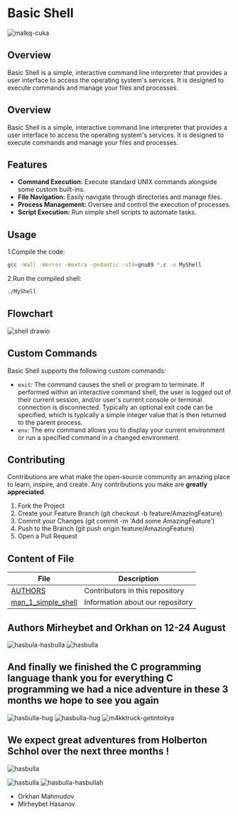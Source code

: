 # Basic Shell
![malkq-cuka](https://github.com/user-attachments/assets/a39f09a9-94c9-4527-b873-442c94155607)

## Overview
Basic Shell is a simple, interactive command line interpreter that provides a user interface to access the operating system's services. It is designed to execute commands and manage your files and processes.

## Overview
Basic Shell is a simple, interactive command line interpreter that provides a user interface to access the operating system's services. It is designed to execute commands and manage your files and processes.

## Features
- **Command Execution:** Execute standard UNIX commands alongside some custom built-ins.
- **File Navigation:** Easily navigate through directories and manage files.
- **Process Management:** Oversee and control the execution of processes.
- **Script Execution:** Run simple shell scripts to automate tasks.

## Usage

1.Compile the code:
```bash
gcc -Wall -Werror -Wextra -pedantic -std=gnu89 *.c -o MyShell
```

2.Run the compiled shell:
```bash
./MyShell
```
## Flowchart

![shell drawio](https://github.com/user-attachments/assets/b8acdf0c-82e2-4047-a756-b40d71c00665)

 

## Custom Commands

Basic Shell supports the following custom commands:

- `exit`: The command causes the shell or program to terminate. If performed within an interactive command shell, the user is logged out of their current session, and/or user's current console or terminal connection is disconnected. Typically an optional exit code can be specified, which is typically a simple integer value that is then returned to the parent process.
- `env`: The env command allows you to display your current environment or run a specified command in a changed environment.

## Contributing

Contributions are what make the open-source community an amazing place to learn, inspire, and create. Any contributions you make are **greatly appreciated**.

1. Fork the Project
1. Create your Feature Branch (git checkout -b feature/AmazingFeature)
1. Commit your Changes (git commit -m 'Add some AmazingFeature')
1. Push to the Branch (git push origin feature/AmazingFeature)
1. Open a Pull Request

## Content of File

|  File          | Description                                       |
|----------------|---------------------------------------------------|
| [AUTHORS](https://github.om/Orkhanibrahim357/holbertonschool-simple_shell/blob/main/AUTHORS)           | Contributors in this repository                                 |
| [man_1_simple_shell](https://github.com/Mirheybet/holbertonschool-simple_shell/blob/main/man_1_simple_shell)           | Information about our repository                          |
##  Authors Mirheybet and Orkhan on 12-24 August

![hasbula-hasbulla](https://github.com/user-attachments/assets/cad16387-5f75-4b6b-80d6-1c3afb5025b8)
![hasbulla](https://github.com/user-attachments/assets/ea3d171e-7669-4acf-a5d7-843485e53199)


## And finally we finished the C programming language thank you for everything C programming we had a nice adventure in these 3 months we hope to see you again
![hasbulla-hug](https://github.com/user-attachments/assets/b6afc5f9-5a91-4895-9f1b-56bd74a7038c)
![hasbulla-hug](https://github.com/user-attachments/assets/c885dc56-7892-4bae-879e-f6f59fe2d9f4)
![m4kktruck-getintoitya](https://github.com/user-attachments/assets/c9aa4b69-01ab-47ac-bc64-33545e436d64)


## We expect great adventures from Holberton Schhol over the next three months !

![hasbulla](https://github.com/user-attachments/assets/f8e39f4e-62ee-42eb-9cd7-58f051f83d20)

![hasbulla](https://github.com/user-attachments/assets/36b4ff4e-b0e4-4548-9305-f787c573ab3a)
![hasbulla-hasbullah](https://github.com/user-attachments/assets/04d33071-303f-41e3-97e1-82d173fbc4b0)



- Orkhan Mahmudov
- Mirheybet Hasanov
